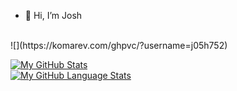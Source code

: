 - 👋 Hi, I’m Josh
<br>
![](https://komarev.com/ghpvc/?username=j05h752)

[![My GitHub Stats](https://github-readme-stats.vercel.app/api/?username=j05h752&count_private=true&theme=tokyonight&showicons=true)]()
<br>
[![My GitHub Language Stats](https://github-readme-stats.vercel.app/api/top-langs/?username=j05h752&langs_count=5&theme=tokyonight)]()
